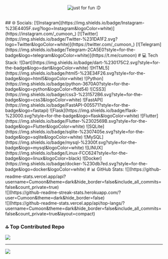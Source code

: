 <p align="center">
  <img src="https://user-images.githubusercontent.com/89135083/194812319-b3630f42-576c-4c58-841c-0a6d9e054c78.svg" alt="just for fun :D"></a>
</p>
<br>
## 🌐 Socials:
[![Instagram](https://img.shields.io/badge/Instagram-%23E4405F.svg?logo=Instagram&logoColor=white)](https://instagram.com/_cumoon_) [![Twitter](https://img.shields.io/badge/Twitter-%231DA1F2.svg?logo=Twitter&logoColor=white)](https://twitter.com/_cumoon_) [![Telegram](https://img.shields.io/badge/Telegram-2CA5E0?style=for-the-badge&logo=telegram&logoColor=white)](https://t.me/cumoon)
# 💻 Tech Stack:
![Dart](https://img.shields.io/badge/dart-%230175C2.svg?style=for-the-badge&logo=dart&logoColor=white) ![HTML5](https://img.shields.io/badge/html5-%23E34F26.svg?style=for-the-badge&logo=html5&logoColor=white) ![Python](https://img.shields.io/badge/python-3670A0?style=for-the-badge&logo=python&logoColor=ffdd54) ![CSS3](https://img.shields.io/badge/css3-%231572B6.svg?style=for-the-badge&logo=css3&logoColor=white) ![FastAPI](https://img.shields.io/badge/FastAPI-005571?style=for-the-badge&logo=fastapi) ![Flask](https://img.shields.io/badge/flask-%23000.svg?style=for-the-badge&logo=flask&logoColor=white) ![Flutter](https://img.shields.io/badge/Flutter-%2302569B.svg?style=for-the-badge&logo=Flutter&logoColor=white) ![SQLite](https://img.shields.io/badge/sqlite-%2307405e.svg?style=for-the-badge&logo=sqlite&logoColor=white) ![MySQL](https://img.shields.io/badge/mysql-%2300f.svg?style=for-the-badge&logo=mysql&logoColor=white) ![LINUX](https://img.shields.io/badge/Linux-FCC624?style=for-the-badge&logo=linux&logoColor=black) ![Docker](https://img.shields.io/badge/docker-%230db7ed.svg?style=for-the-badge&logo=docker&logoColor=white)
# 📊 GitHub Stats:
![](https://github-readme-stats.vercel.app/api?username=Cumoon&theme=dark&hide_border=false&include_all_commits=false&count_private=true)<br/>
![](https://github-readme-streak-stats.herokuapp.com/?user=Cumoon&theme=dark&hide_border=false)<br/>
![](https://github-readme-stats.vercel.app/api/top-langs/?username=Cumoon&theme=dark&hide_border=false&include_all_commits=false&count_private=true&layout=compact)

### 🔝 Top Contributed Repo
![](https://github-contributor-stats.vercel.app/api?username=Cumoon&limit=5&theme=dark&combine_all_yearly_contributions=true)

---
[![](https://visitcount.itsvg.in/api?id=Cumoon&icon=4&color=6)](https://visitcount.itsvg.in)

<!-- Proudly created with GPRM ( https://gprm.itsvg.in ) -->